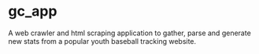 # gc_app
A web crawler and html scraping application to gather, parse and generate new stats from a popular youth baseball tracking website.
